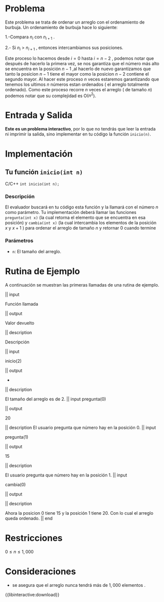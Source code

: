 # Problema

Este problema se trata de ordenar un arreglo con el ordenamiento de burbuja. Un ordenamiento de burbuja hace lo siguiente:

1.-Compara $n_i$ con $n_{i+1}$ .

2.- Si $n_i$ $>$ $n_{i+1}$ , entonces intercambiamos sus posiciones.

Este proceso lo hacemos desde $i=0$ hasta $i=n-2$ , podemos notar que después de hacerlo la primera vez, se nos garantiza que el número más alto se encuentra en la posición $n-1$ ,al hacerlo de nuevo garantizamos que tanto la posicion $n-1$ tiene el mayor como la posicion $n-2$ contiene el segundo mayor. Al hacer este proceso $n$ veces estaremos garantizando que tenemos los ultimos $n$  números estan ordenados ( el arreglo totalmente ordenado). Como este proceso recorre $n$ veces el arreglo ( de tamaño $n$) podemos notar que su complejidad es O($n^2$).         

# Entrada y Salida

**Este es un problema interactivo**, por lo que no tendrás que leer la entrada ni imprimir la salida, sino implementar en tu código la función `inicio(n)`.

# Implementación

## Tu función `inicio(int n)`

C/C++ `int inicio(int n);`

### Descripción

El evaluador buscará en tu código esta función y la llamará con el número $n$ como parámetro. Tu implementación deberá llamar las funciones `pregunta(int x)` (la cual retorna el elemento que se encuentra en esa posición) y `cambia(int x)` (la cual intercambia los elementos de la posición $x$ y $x+1$ ) para ordenar el arreglo de tamaño $n$ y retornar 0 cuando termine  

### Parámetros

* `n`: El tamaño del arreglo.


# Rutina de Ejemplo

A continuación se muestran las primeras llamadas de una rutina de ejemplo.

|| input

Función llamada

|| output

Valor devuelto

|| description

Descripción

|| input

inicio(2)

|| output

-

|| description

El tamaño del arreglo es de 2.
|| input
pregunta(0)

|| output

20

|| description
El usuario pregunta que número hay en la posición 0.
|| input

pregunta(1)

|| output

15

|| description

El usuario pregunta que número hay en la posición 1.
|| input

cambia(0)

|| output



|| description

Ahora la posicion 0 tiene 15 y la posición 1 tiene 20. Con lo cual el arreglo queda ordenado. 
|| end

# Restricciones

$0 \leq n \leq 1,000$

# Consideraciones

* se asegura que el arreglo nunca tendrá más de $1,000$ elementos .

{{libinteractive:download}}
